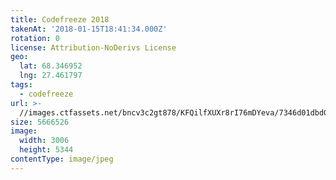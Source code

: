 ```yaml
---
title: Codefreeze 2018
takenAt: '2018-01-15T18:41:34.000Z'
rotation: 0
license: Attribution-NoDerivs License
geo:
  lat: 68.346952
  lng: 27.461797
tags:
  - codefreeze
url: >-
  //images.ctfassets.net/bncv3c2gt878/KFQilfXUXr8rI76mDYeva/7346d01dbd0e4a2bcfdaea54b9aaba2b/codefreeze-2018_24931290767_o
size: 5666526
image:
  width: 3006
  height: 5344
contentType: image/jpeg
---
```



